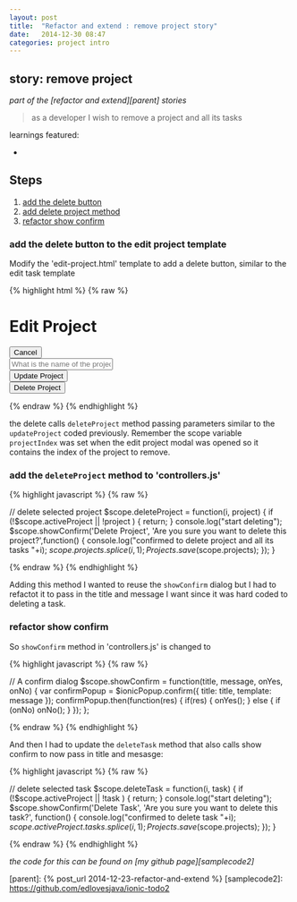 ```yaml
---
layout: post
title:  "Refactor and extend : remove project story"
date:   2014-12-30 08:47
categories: project intro
---
```


## story: remove project

*part of the [refactor and extend][parent] stories*

 > as a developer I wish to remove a project and all its tasks

learnings featured:

 * 

## Steps

 1. [add the delete button](#add_delete_button)
 2. [add delete project method](#add_delete_project_method)
 3. [refactor show confirm](#refactor_show_confirm)

### <a name="add_delete_button"></a>add the delete button to the edit project template

Modify the 'edit-project.html' template to add a delete button, similar to the edit task template

{% highlight html %}
{% raw %}

  <div class="modal">
    <!-- Modal header bar -->
    <ion-header-bar class="bar-secondary">
      <h1 class="title">Edit Project</h1>
      <button class="button button-clear button-positive" ng-click="closeEditProject()">Cancel</button>
    </ion-header-bar>
    <!-- Modal content area -->
    <ion-content>
      <form ng-submit="updateProject(projectIndex, project)">
        <div class="list">
          <label class="item item-input">
            <input type="text" placeholder="What is the name of the project?" ng-model="project.title">
          </label>
        </div>
        <div class="padding">
          <button type="submit" class="button button-block button-positive">Update Project</button>
        </div>
        <div class="padding">
          <button t class="button button-block button-assertive" ng-click="deleteProject(projectIndex, project)">Delete Project</button>
        </div>
      </form>
    </ion-content>
  </div>

{% endraw %}
{% endhighlight %}

the delete calls `deleteProject` method passing parameters similar to the `updateProject` coded previously. Remember the scope variable `projectIndex` was set when the edit project modal was opened so it contains the index of the project to remove.

### <a name="add_delete_project_method"></a>add the `deleteProject` method to 'controllers.js'

{% highlight javascript %}
{% raw %}

  // delete selected project
  $scope.deleteProject = function(i, project) {
    if (!$scope.activeProject || !project ) {
      return;
    }
    console.log("start deleting");
    $scope.showConfirm('Delete Project', 'Are you sure you want to delete this project?',function() {
      console.log("confirmed to delete project and all its tasks "+i);
      $scope.projects.splice(i,1);
      Projects.save($scope.projects);
    });
  } 

{% endraw %}
{% endhighlight %}

Adding this method I wanted to reuse the `showConfirm` dialog but I had to refactot it to pass in the title and message I want since it was hard coded to deleting a task. 

### <a name="refactor_show_confirm"></a>refactor show confirm

So `showConfirm` method in 'controllers.js' is changed to

{% highlight javascript %}
{% raw %}

  // A confirm dialog
  $scope.showConfirm = function(title, message, onYes, onNo) {
   var confirmPopup = $ionicPopup.confirm({
     title: title,
     template: message
   });
   confirmPopup.then(function(res) {
     if(res) {
       onYes();
     } else {
       if (onNo)
        onNo();
     }
   });
  };

{% endraw %}
{% endhighlight %}

And then I had to update the `deleteTask` method that also calls show confirm to now pass in title and mesasge:

{% highlight javascript %}
{% raw %}

  // delete selected task
  $scope.deleteTask = function(i, task) {
    if (!$scope.activeProject || !task ) {
      return;
    }
    console.log("start deleting");
    $scope.showConfirm('Delete Task', 'Are you sure you want to delete this task?', function() {
      console.log("confirmed to delete task "+i);
      $scope.activeProject.tasks.splice(i,1);
      Projects.save($scope.projects);
    });
  } 

{% endraw %}
{% endhighlight %}

*the code for this can be found on [my github page][samplecode2]*

[parent]: {% post_url 2014-12-23-refactor-and-extend %}
[samplecode2]: https://github.com/edlovesjava/ionic-todo2

